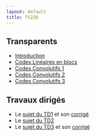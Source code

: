 ```yaml
---
layout: default
title: TS226
---
```


## Transparents
 - [Introduction](/assets/cours/TS226/slides/TS226_intro.pdf)
 - [Codes Linéaires en blocs](/assets/cours/TS226/slides/TS226_codes_lineaires.pdf)
 - [Codes Convolutifs 1](assets/cours/TS226/slides/TS226_codes_convolutifs.pdf)
 - [Codes Convolutifs 2](assets/cours/TS226/slides/TS226_codes_convolutifs_2.pdf)
 - [Codes Convolutifs 3](assets/cours/TS226/slides/TS226_codes_convolutifs_3.pdf)

## Travaux dirigés
 - Le [sujet du TD1](/assets/cours/TS226/TD/TD1_TS226.pdf) et son [corrigé](/assets/cours/TS226/TD/corrige_TD1_TS226.pdf)
 - Le [sujet du TD2](/assets/cours/TS226/TD/TD2_TS226.pdf)
 - Le [sujet du TD3](/assets/cours/TS226/TD/TD3_TS226.pdf) et son [corrigé](/assets/cours/TS226/TD/corrige_TD3_TS226.pdf)
